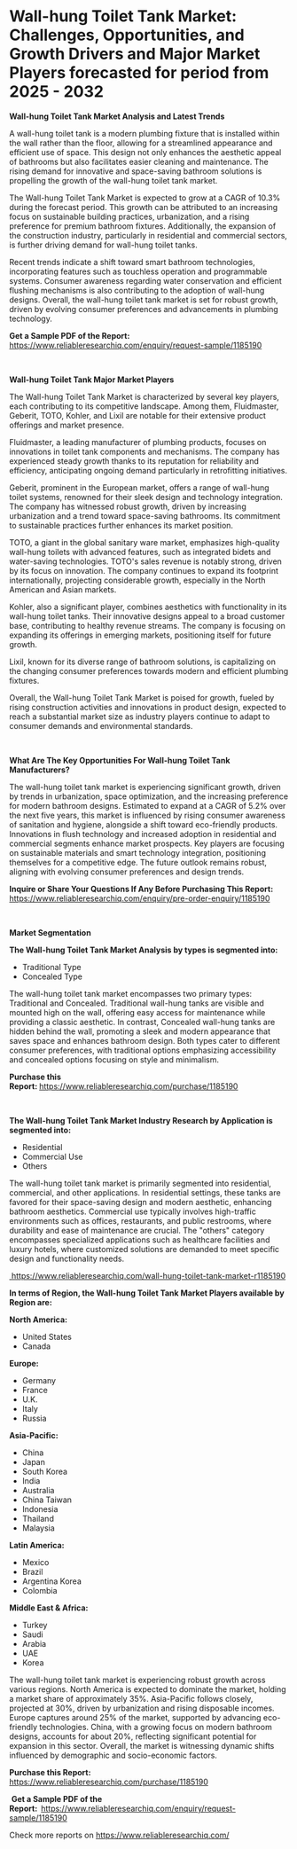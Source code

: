 <p><h1>Wall-hung Toilet Tank Market: Challenges, Opportunities, and Growth Drivers and Major Market Players forecasted for period from 2025 - 2032</h1></p><p><strong>Wall-hung Toilet Tank Market Analysis and Latest Trends</strong></p>
<p><p>A wall-hung toilet tank is a modern plumbing fixture that is installed within the wall rather than the floor, allowing for a streamlined appearance and efficient use of space. This design not only enhances the aesthetic appeal of bathrooms but also facilitates easier cleaning and maintenance. The rising demand for innovative and space-saving bathroom solutions is propelling the growth of the wall-hung toilet tank market.</p><p>The Wall-hung Toilet Tank Market is expected to grow at a CAGR of 10.3% during the forecast period. This growth can be attributed to an increasing focus on sustainable building practices, urbanization, and a rising preference for premium bathroom fixtures. Additionally, the expansion of the construction industry, particularly in residential and commercial sectors, is further driving demand for wall-hung toilet tanks. </p><p>Recent trends indicate a shift toward smart bathroom technologies, incorporating features such as touchless operation and programmable systems. Consumer awareness regarding water conservation and efficient flushing mechanisms is also contributing to the adoption of wall-hung designs. Overall, the wall-hung toilet tank market is set for robust growth, driven by evolving consumer preferences and advancements in plumbing technology.</p></p>
<p><strong>Get a Sample PDF of the Report:&nbsp;</strong> <a href="https://www.reliableresearchiq.com/enquiry/request-sample/1185190?utm_campaign=1877&utm_medium=2&utm_source=Github&utm_content=ia&utm_term=11012025&utm_id=wall-hung-toilet-tank">https://www.reliableresearchiq.com/enquiry/request-sample/1185190</a></p>
<p>&nbsp;</p>
<p><strong>Wall-hung Toilet Tank Major Market Players</strong></p>
<p><p>The Wall-hung Toilet Tank Market is characterized by several key players, each contributing to its competitive landscape. Among them, Fluidmaster, Geberit, TOTO, Kohler, and Lixil are notable for their extensive product offerings and market presence.</p><p>Fluidmaster, a leading manufacturer of plumbing products, focuses on innovations in toilet tank components and mechanisms. The company has experienced steady growth thanks to its reputation for reliability and efficiency, anticipating ongoing demand particularly in retrofitting initiatives. </p><p>Geberit, prominent in the European market, offers a range of wall-hung toilet systems, renowned for their sleek design and technology integration. The company has witnessed robust growth, driven by increasing urbanization and a trend toward space-saving bathrooms. Its commitment to sustainable practices further enhances its market position.</p><p>TOTO, a giant in the global sanitary ware market, emphasizes high-quality wall-hung toilets with advanced features, such as integrated bidets and water-saving technologies. TOTO's sales revenue is notably strong, driven by its focus on innovation. The company continues to expand its footprint internationally, projecting considerable growth, especially in the North American and Asian markets.</p><p>Kohler, also a significant player, combines aesthetics with functionality in its wall-hung toilet tanks. Their innovative designs appeal to a broad customer base, contributing to healthy revenue streams. The company is focusing on expanding its offerings in emerging markets, positioning itself for future growth.</p><p>Lixil, known for its diverse range of bathroom solutions, is capitalizing on the changing consumer preferences towards modern and efficient plumbing fixtures. </p><p>Overall, the Wall-hung Toilet Tank Market is poised for growth, fueled by rising construction activities and innovations in product design, expected to reach a substantial market size as industry players continue to adapt to consumer demands and environmental standards.</p></p>
<p>&nbsp;</p>
<p><strong>What Are The Key Opportunities For Wall-hung Toilet Tank Manufacturers?</strong></p>
<p><p>The wall-hung toilet tank market is experiencing significant growth, driven by trends in urbanization, space optimization, and the increasing preference for modern bathroom designs. Estimated to expand at a CAGR of 5.2% over the next five years, this market is influenced by rising consumer awareness of sanitation and hygiene, alongside a shift toward eco-friendly products. Innovations in flush technology and increased adoption in residential and commercial segments enhance market prospects. Key players are focusing on sustainable materials and smart technology integration, positioning themselves for a competitive edge. The future outlook remains robust, aligning with evolving consumer preferences and design trends.</p></p>
<p><strong>Inquire or Share Your Questions If Any Before Purchasing This Report:</strong> <a href="https://www.reliableresearchiq.com/enquiry/pre-order-enquiry/1185190?utm_campaign=1877&utm_medium=2&utm_source=Github&utm_content=ia&utm_term=11012025&utm_id=wall-hung-toilet-tank">https://www.reliableresearchiq.com/enquiry/pre-order-enquiry/1185190</a></p>
<p>&nbsp;</p>
<p><strong>Market Segmentation</strong></p>
<p><strong>The Wall-hung Toilet Tank Market Analysis by types is segmented into:</strong></p>
<p><ul><li>Traditional Type</li><li>Concealed Type</li></ul></p>
<p><p>The wall-hung toilet tank market encompasses two primary types: Traditional and Concealed. Traditional wall-hung tanks are visible and mounted high on the wall, offering easy access for maintenance while providing a classic aesthetic. In contrast, Concealed wall-hung tanks are hidden behind the wall, promoting a sleek and modern appearance that saves space and enhances bathroom design. Both types cater to different consumer preferences, with traditional options emphasizing accessibility and concealed options focusing on style and minimalism.</p></p>
<p><strong>Purchase this Report:&nbsp;</strong><a href="https://www.reliableresearchiq.com/purchase/1185190?utm_campaign=1877&utm_medium=2&utm_source=Github&utm_content=ia&utm_term=11012025&utm_id=wall-hung-toilet-tank">https://www.reliableresearchiq.com/purchase/1185190</a></p>
<p>&nbsp;</p>
<p><strong>The Wall-hung Toilet Tank Market Industry Research by Application is segmented into:</strong></p>
<p><ul><li>Residential</li><li>Commercial Use</li><li>Others</li></ul></p>
<p><p>The wall-hung toilet tank market is primarily segmented into residential, commercial, and other applications. In residential settings, these tanks are favored for their space-saving design and modern aesthetic, enhancing bathroom aesthetics. Commercial use typically involves high-traffic environments such as offices, restaurants, and public restrooms, where durability and ease of maintenance are crucial. The "others" category encompasses specialized applications such as healthcare facilities and luxury hotels, where customized solutions are demanded to meet specific design and functionality needs.</p></p>
<p><a href="https://www.reliableresearchiq.com/wall-hung-toilet-tank-market-r1185190?utm_campaign=1877&utm_medium=2&utm_source=Github&utm_content=ia&utm_term=11012025&utm_id=wall-hung-toilet-tank">&nbsp;https://www.reliableresearchiq.com/wall-hung-toilet-tank-market-r1185190</a></p>
<p><strong>In terms of Region, the Wall-hung Toilet Tank Market Players available by Region are:</strong></p>
<p>
    <p> <strong> North America: </strong>
        <ul>
            <li>United States</li>
            <li>Canada</li>
        </ul>
        </p> 
    <p> <strong> Europe: </strong>
        <ul>
            <li>Germany</li>
            <li>France</li>
            <li>U.K.</li>
            <li>Italy</li>
            <li>Russia</li>
        </ul>
        </p> 
    <p> <strong> Asia-Pacific: </strong>
        <ul>
            <li>China</li>
            <li>Japan</li>
            <li>South Korea</li>
            <li>India</li>
            <li>Australia</li>
            <li>China Taiwan</li>
            <li>Indonesia</li>
            <li>Thailand</li>
            <li>Malaysia</li>
        </ul>
        </p> 
    <p> <strong> Latin America: </strong>
        <ul>
            <li>Mexico</li>
            <li>Brazil</li>
            <li>Argentina Korea</li>
            <li>Colombia</li>
        </ul>
        </p> 
    <p> <strong> Middle East & Africa: </strong>
        <ul>
            <li>Turkey</li>
            <li>Saudi</li>
            <li>Arabia</li>
            <li>UAE</li>
            <li>Korea</li>
        </ul>
    </p>
    </p>
<p><p>The wall-hung toilet tank market is experiencing robust growth across various regions. North America is expected to dominate the market, holding a market share of approximately 35%. Asia-Pacific follows closely, projected at 30%, driven by urbanization and rising disposable incomes. Europe captures around 25% of the market, supported by advancing eco-friendly technologies. China, with a growing focus on modern bathroom designs, accounts for about 20%, reflecting significant potential for expansion in this sector. Overall, the market is witnessing dynamic shifts influenced by demographic and socio-economic factors.</p></p>
<p><strong>Purchase this Report: </strong><a href="https://www.reliableresearchiq.com/purchase/1185190?utm_campaign=1877&utm_medium=2&utm_source=Github&utm_content=ia&utm_term=11012025&utm_id=wall-hung-toilet-tank">https://www.reliableresearchiq.com/purchase/1185190</a></p>
<p>&nbsp;<strong>Get a Sample PDF of the Report:&nbsp;&nbsp;</strong><a href="https://www.reliableresearchiq.com/enquiry/request-sample/1185190?utm_campaign=1877&utm_medium=2&utm_source=Github&utm_content=ia&utm_term=11012025&utm_id=wall-hung-toilet-tank">https://www.reliableresearchiq.com/enquiry/request-sample/1185190</a></p>
<p><strong></strong></p>
<p>Check more reports on <a href="https://www.reliableresearchiq.com/?utm_campaign=1877&utm_medium=2&utm_source=Github&utm_content=ia&utm_term=11012025&utm_id=wall-hung-toilet-tank">https://www.reliableresearchiq.com/</a></p>